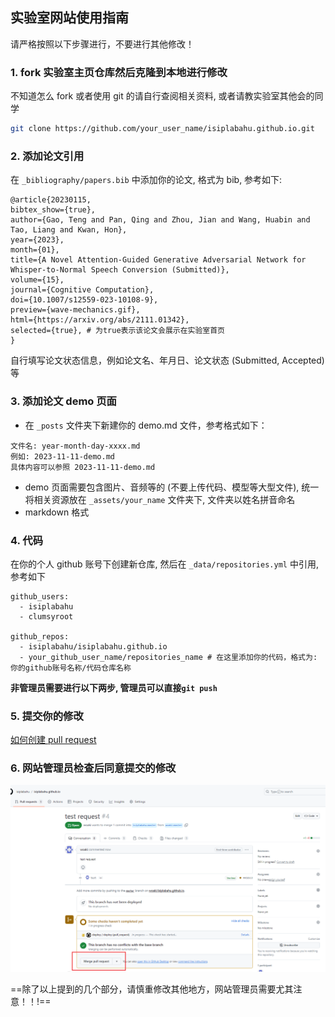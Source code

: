 ## 实验室网站使用指南

请严格按照以下步骤进行，不要进行其他修改！

### 1. fork 实验室主页仓库然后克隆到本地进行修改

不知道怎么 fork 或者使用 git 的请自行查阅相关资料, 或者请教实验室其他会的同学

```bash
git clone https://github.com/your_user_name/isiplabahu.github.io.git
```

### 2. 添加论文引用

在 `_bibliography/papers.bib` 中添加你的论文, 格式为 bib, 参考如下:

```
@article{20230115,
bibtex_show={true},
author={Gao, Teng and Pan, Qing and Zhou, Jian and Wang, Huabin and Tao, Liang and Kwan, Hon},
year={2023},
month={01},
title={A Novel Attention-Guided Generative Adversarial Network for Whisper-to-Normal Speech Conversion (Submitted)},
volume={15},
journal={Cognitive Computation},
doi={10.1007/s12559-023-10108-9},
preview={wave-mechanics.gif},
html={https://arxiv.org/abs/2111.01342},
selected={true}, # 为true表示该论文会展示在实验室首页
}
```
自行填写论文状态信息，例如论文名、年月日、论文状态 (Submitted, Accepted) 等

### 3. 添加论文 demo 页面

- 在 `_posts` 文件夹下新建你的 demo.md 文件，参考格式如下：

```
文件名: year-month-day-xxxx.md
例如: 2023-11-11-demo.md
具体内容可以参照 2023-11-11-demo.md
```
- demo 页面需要包含图片、音频等的 (不要上传代码、模型等大型文件), 统一将相关资源放在 `_assets/your_name` 文件夹下, 文件夹以姓名拼音命名
- markdown 格式

### 4. 代码

在你的个人 github 账号下创建新仓库, 然后在 `_data/repositories.yml` 中引用, 参考如下

```
github_users:
  - isiplabahu
  - clumsyroot

github_repos:
  - isiplabahu/isiplabahu.github.io
  - your_github_user_name/repositories_name # 在这里添加你的代码，格式为: 你的github账号名称/代码仓库名称
```

**非管理员需要进行以下两步, 管理员可以直接`git push`**

### 5. 提交你的修改


[如何创建 pull request ](https://www.freecodecamp.org/chinese/news/how-to-make-your-first-pull-request-on-github/)

### 6. 网站管理员检查后同意提交的修改

![accept_request](/assets/img/readme_request.png "accept request")

==除了以上提到的几个部分，请慎重修改其他地方，网站管理员需要尤其注意！！!==